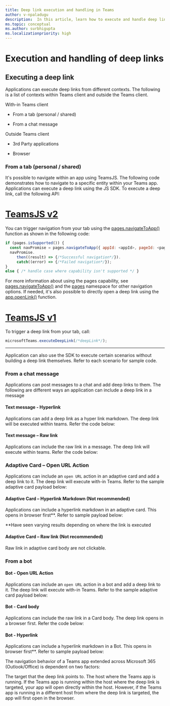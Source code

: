 ```yaml
---
title: Deep link execution and handling in Teams
author: v-npaladugu
description:  In this article, learn how to execute and handle deep links in your Microsoft Teams.
ms.topic: conceptual
ms.author: surbhigupta
ms.localizationpriority: high
---
```


# Execution and handling of deep links

## Executing a deep link

Applications can execute deep links from different contexts. The following is a list of contexts within Teams client and outside the Teams client.

With-in Teams client

* From a tab (personal / shared)

* From a chat message

Outside Teams client

* 3rd Party applications

* Browser

### From a tab (personal / shared)

It's possible to navigate within an app using TeamsJS. The following code demonstrates how to navigate to a specific entity within your Teams app.
Applications can execute a deep link using the JS SDK. To execute a deep link, call the following API:

# [TeamsJS v2](#tab/teamsjs-v2)

You can trigger navigation from your tab using the [pages.navigateToApp()](/javascript/api/@microsoft/teams-js/pages?view=msteams-client-js-latest#@microsoft-teams-js-pages-navigatetoapp&preserve-view=true) function as shown in the following code:

```javascript
if (pages.isSupported()) {
  const navPromise = pages.navigateToApp({ appId: <appId>, pageId: <pageId>, webUrl: <webUrl>, subPageId: <subPageId>, channelId:<channelId>});
  navPromise.
     then((result) => {/*Successful navigation*/}).
     catch((error) => {/*Failed navigation*/});
}
else { /* handle case where capability isn't supported */ }
```

For more information about using the pages capability, see [pages.navigateToApp()](/javascript/api/@microsoft/teams-js/pages?view=msteams-client-js-latest#@microsoft-teams-js-pages-navigatetoapp&preserve-view=true) and the [pages](/javascript/api/@microsoft/teams-js/pages?view=msteams-client-js-latest&preserve-view=true) namespace for other navigation options. If needed, it's also possible to directly open a deep link using the [app.openLink()](/javascript/api/@microsoft/teams-js/app?view=msteams-client-js-latest#@microsoft-teams-js-app-openlink&preserve-view=true) function.

# [TeamsJS v1](#tab/teamsjs-v1)

To trigger a deep link from your tab, call:

```javascript
microsoftTeams.executeDeepLink(/*deepLink*/);
```

---

Application can also use the SDK to execute certain scenarios without building a deep link themselves. Refer to each scenario for sample code.

### From a chat message

Applications can post messages to a chat and add deep links to them. The following are different ways an application can include a deep link in a message

#### Text message - Hyperlink

Applications can add a deep link as a hyper link markdown. The deep link will be executed within teams. Refer the code below:

<add sample>

#### Text message – Raw link

Applications can include the raw link in a message. The deep link will execute within teams. Refer the code below:

<add sample>

### Adaptive Card – Open URL Action  

Applications can include an `open URL` action in an adaptive card and add a deep link to it. The deep link will execute with-in Teams. Refer to the sample adaptive card payload below:
<add sample>

#### Adaptive Card – Hyperlink Markdown (Not recommended)

Applications can include a hyperlink markdown in an adaptive card. This opens in browser first**. Refer to sample payload below:

<add sample>

**Have seen varying results depending on where the link is executed

#### Adaptive Card – Raw link (Not recommended)

Raw link in adaptive card body are not clickable.

### From a bot

#### Bot - Open URL Action

Applications can include an `open URL` action in a bot and add a deep link to it. The deep link will execute with-in Teams. Refer to the sample adaptive card payload below:

#### Bot - Card body

Applications can include the raw link in a Card body. The deep link opens in a browser first. Refer the code below:

#### Bot - Hyperlink

Applications can include a hyperlink markdown in a Bot. This opens in browser first**. Refer to sample payload below:

The navigation behavior of a Teams app extended across Microsoft 365 (Outlook/Office) is dependent on two factors:

The target that the deep link points to.
The host where the Teams app is running.
If the Teams app is running within the host where the deep link is targeted, your app will open directly within the host. However, if the Teams app is running in a different host from where the deep link is targeted, the app will first open in the browser.
